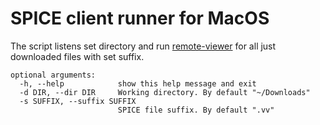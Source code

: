 # SPICE client runner for MacOS

The script listens set directory and
run [remote-viewer](https://gist.github.com/tomdaley92/789688fc68e77477d468f7b9e59af51c)
for all just downloaded files with set suffix.

```
optional arguments:
  -h, --help            show this help message and exit
  -d DIR, --dir DIR     Working directory. By default "~/Downloads"
  -s SUFFIX, --suffix SUFFIX
                        SPICE file suffix. By default ".vv"
```